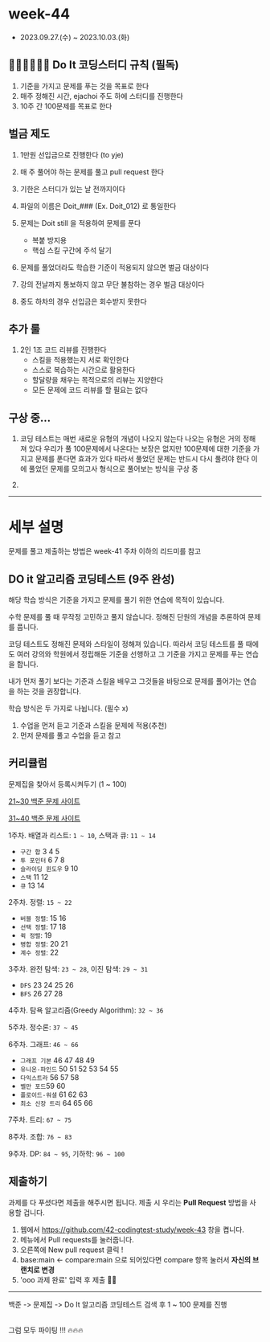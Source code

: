 # week-44

- 2023.09.27.(수) ~ 2023.10.03.(화)

## 🧑🏻‍💻👩🏻‍💻 Do It 코딩스터디 규칙 (필독)

1. 기준을 가지고 문제를 푸는 것을 목표로 한다
2. 매주 정해진 시간, ejachoi 주도 하에 스터디를 진행한다
3. 10주 간 100문제를 목표로 한다

## 벌금 제도

1. 1만원 선입금으로 진행한다 (to yje)
2. 매 주 풀어야 하는 문제를 풀고 pull request 한다
3. 기한은 스터디가 있는 날 전까지이다
4. 파일의 이름은 Doit_### (Ex. Doit_012) 로 통일한다
5. 문제는 Doit still 을 적용하여 문제를 푼다
   - 복붙 방지용
   - 핵심 스킬 구간에 주석 달기

6. 문제를 풀었더라도 학습한 기준이 적용되지 않으면 벌금 대상이다
7. 강의 전날까지 통보하지 않고 무단 불참하는 경우 벌금 대상이다
8. 중도 하차의 경우 선입금은 회수받지 못한다

## 추가 룰

1. 2인 1조 코드 리뷰를 진행한다
   - 스킬을 적용했는지 서로 확인한다
   - 스스로 복습하는 시간으로 활용한다
   - 할달량을 채우는 목적으로의 리뷰는 지양한다
   - 모든 문제에 코드 리뷰를 할 필요는 없다

## 구상 중...
  
1. 코딩 테스트는 매번 새로운 유형의 개념이 나오지 않는다
   나오는 유형은 거의 정해져 있다
   우리가 풀 100문제에서 나온다는 보장은 없지만 100문제에 대한 기준을 가지고 문제를 푼다면 효과가 있다
   따라서 풀었던 문제는 반드시 다시 풀려야 한다
   이에 풀었던 문제를 모의고사 형식으로 풀어보는 방식을 구상 중

2. 

-------






# 세부 설명

문제를 풀고 제출하는 방법은 week-41 주차 이하의 리드미를 참고

## DO it 알고리즘 코딩테스트 (9주 완성)

해당 학습 방식은 기준을 가지고 문제를 풀기 위한 연습에 목적이 있습니다. 

수학 문제를 풀 때 무작정 고민하고 풀지 않습니다. 정해진 단원의 개념을 추론하여 문제를 풉니다. 

코딩 테스트도 정해진 문제와 스타일이 정해져 있습니다. 따라서 코딩 테스트를 풀 때에도 여러 강의와 학원에서 정립해둔 기준을 선행하고 그 기준을 가지고 문제를 푸는 연습을 합니다.

내가 먼저 풀기 보다는 기준과 스킬을 배우고 그것들을 바탕으로 문제를 풀어가는 연습을 하는 것을 권장합니다.

학습 방식은 두 가지로 나뉩니다. (필수 x)

1. 수업을 먼저 듣고 기준과 스킬을 문제에 적용(추천)
2. 먼저 문제를 풀고 수업을 듣고 참고




## 커리큘럼
문제집을 찾아서 등록시켜두기 (1 ~ 100)

[21~30 백준 문제 사이트](https://www.acmicpc.net/workbook/view/13249)

[31~40 백준 문제 사이트](https://www.acmicpc.net/workbook/view/13418)

1주차. 배열과 리스트: `1 ~ 10`, 스택과 큐: `11 ~ 14`
- `구간 합` 3 4 5
- `투 포인터` 6 7 8
- `슬라이딩 윈도우` 9 10
- `스택` 11 12
- `큐` 13 14

2주차. 정렬: `15 ~ 22`
- `버블 정렬`: 15 16
- `선택 정렬`: 17 18
- `퀵 정렬`: 19
- `병합 정렬`: 20 21
- `계수 정렬`: 22

3주차. 완전 탐색: `23 ~ 28`, 이진 탐색: `29 ~ 31`

- `DFS` 23 24 25 26
- `BFS` 26 27 28

4주차. 탐욕 알고리즘(Greedy Algorithm): `32 ~ 36`

5주차. 정수론: `37 ~ 45`

6주차. 그래프: `46 ~ 66`

- `그래프 기본` 46 47 48 49
- `유니온-파인드` 50 51 52 53 54 55
- `다익스트라` 56 57 58
- `벨만 포드`59 60
- `플로이드-워셜` 61 62 63
- `최소 신장 트리` 64 65 66

7주차. 트리: `67 ~ 75`

8주차. 조합: `76 ~ 83`

9주차. DP: `84 ~ 95`, 기하학: `96 ~ 100`

## 제출하기
과제를 다 푸셨다면 제출을 해주시면 됩니다. 제출 시 우리는 **Pull Request** 방법을 사용할 겁니다.

1. 웹에서 https://github.com/42-codingtest-study/week-43 창을 켭니다.
2. 메뉴에서 Pull requests를 눌러줍니다.
3. 오른쪽에 New pull request 클릭 !
4. base:main <- compare:main 으로 되어있다면 compare 항목 눌러서 **자신의 브랜치로 변경**
5. 'ooo 과제 완료' 입력 후 제출 👏🏻

---


백준 -> 문제집 -> Do It 알고리즘 코딩테스트 검색 후 1 ~ 100 문제를 진행

<br>그럼 모두 파이팅 !!! 🔥🔥🔥
